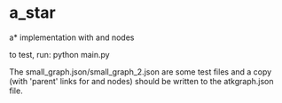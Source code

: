 # a_star
a* implementation with and nodes

to test, run: python main.py

The small_graph.json/small_graph_2.json are some test files and a copy (with 'parent' links for and nodes) should be written to the atkgraph.json file.
